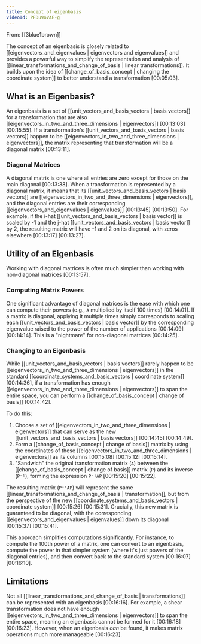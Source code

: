 ```yaml
---
title: Concept of eigenbasis
videoId: PFDu9oVAE-g
---
```


From: [[3blue1brown]] <br/> 

The concept of an eigenbasis is closely related to [[eigenvectors_and_eigenvalues | eigenvectors and eigenvalues]] and provides a powerful way to simplify the representation and analysis of [[linear_transformations_and_change_of_basis | linear transformations]]. It builds upon the idea of [[change_of_basis_concept | changing the coordinate system]] to better understand a transformation <a class="yt-timestamp" data-t="00:05:03">[00:05:03]</a>.

## What is an Eigenbasis?

An eigenbasis is a set of [[unit_vectors_and_basis_vectors | basis vectors]] for a transformation that are also [[eigenvectors_in_two_and_three_dimensions | eigenvectors]] <a class="yt-timestamp" data-t="00:13:03">[00:13:03]</a> <a class="yt-timestamp" data-t="00:15:55">[00:15:55]</a>. If a transformation's [[unit_vectors_and_basis_vectors | basis vectors]] happen to be [[eigenvectors_in_two_and_three_dimensions | eigenvectors]], the matrix representing that transformation will be a diagonal matrix <a class="yt-timestamp" data-t="00:13:11">[00:13:11]</a>.

### Diagonal Matrices
A diagonal matrix is one where all entries are zero except for those on the main diagonal <a class="yt-timestamp" data-t="00:13:38">[00:13:38]</a>. When a transformation is represented by a diagonal matrix, it means that its [[unit_vectors_and_basis_vectors | basis vectors]] are [[eigenvectors_in_two_and_three_dimensions | eigenvectors]], and the diagonal entries are their corresponding [[eigenvectors_and_eigenvalues | eigenvalues]] <a class="yt-timestamp" data-t="00:13:45">[00:13:45]</a> <a class="yt-timestamp" data-t="00:13:50">[00:13:50]</a>. For example, if the i-hat [[unit_vectors_and_basis_vectors | basis vector]] is scaled by -1 and the j-hat [[unit_vectors_and_basis_vectors | basis vector]] by 2, the resulting matrix will have -1 and 2 on its diagonal, with zeros elsewhere <a class="yt-timestamp" data-t="00:13:17">[00:13:17]</a> <a class="yt-timestamp" data-t="00:13:27">[00:13:27]</a>.

## Utility of an Eigenbasis

Working with diagonal matrices is often much simpler than working with non-diagonal matrices <a class="yt-timestamp" data-t="00:13:57">[00:13:57]</a>.

### Computing Matrix Powers
One significant advantage of diagonal matrices is the ease with which one can compute their powers (e.g., `A` multiplied by itself 100 times) <a class="yt-timestamp" data-t="00:14:01">[00:14:01]</a>. If a matrix is diagonal, applying it multiple times simply corresponds to scaling each [[unit_vectors_and_basis_vectors | basis vector]] by the corresponding eigenvalue raised to the power of the number of applications <a class="yt-timestamp" data-t="00:14:09">[00:14:09]</a> <a class="yt-timestamp" data-t="00:14:14">[00:14:14]</a>. This is a "nightmare" for non-diagonal matrices <a class="yt-timestamp" data-t="00:14:25">[00:14:25]</a>.

### Changing to an Eigenbasis
While [[unit_vectors_and_basis_vectors | basis vectors]] rarely happen to be [[eigenvectors_in_two_and_three_dimensions | eigenvectors]] in the standard [[coordinate_systems_and_basis_vectors | coordinate system]] <a class="yt-timestamp" data-t="00:14:36">[00:14:36]</a>, if a transformation has enough [[eigenvectors_in_two_and_three_dimensions | eigenvectors]] to span the entire space, you can perform a [[change_of_basis_concept | change of basis]] <a class="yt-timestamp" data-t="00:14:42">[00:14:42]</a>.

To do this:
1.  Choose a set of [[eigenvectors_in_two_and_three_dimensions | eigenvectors]] that can serve as the new [[unit_vectors_and_basis_vectors | basis vectors]] <a class="yt-timestamp" data-t="00:14:45">[00:14:45]</a> <a class="yt-timestamp" data-t="00:14:49">[00:14:49]</a>.
2.  Form a [[change_of_basis_concept | change of basis]] matrix by using the coordinates of these [[eigenvectors_in_two_and_three_dimensions | eigenvectors]] as its columns <a class="yt-timestamp" data-t="00:15:08">[00:15:08]</a> <a class="yt-timestamp" data-t="00:15:12">[00:15:12]</a> <a class="yt-timestamp" data-t="00:15:14">[00:15:14]</a>.
3.  "Sandwich" the original transformation matrix (`A`) between the [[change_of_basis_concept | change of basis]] matrix (`P`) and its inverse (`P⁻¹`), forming the expression `P⁻¹AP` <a class="yt-timestamp" data-t="00:15:20">[00:15:20]</a> <a class="yt-timestamp" data-t="00:15:22">[00:15:22]</a>.

The resulting matrix (`P⁻¹AP`) will represent the same [[linear_transformations_and_change_of_basis | transformation]], but from the perspective of the new [[coordinate_systems_and_basis_vectors | coordinate system]] <a class="yt-timestamp" data-t="00:15:26">[00:15:26]</a> <a class="yt-timestamp" data-t="00:15:31">[00:15:31]</a>. Crucially, this new matrix is guaranteed to be diagonal, with the corresponding [[eigenvectors_and_eigenvalues | eigenvalues]] down its diagonal <a class="yt-timestamp" data-t="00:15:37">[00:15:37]</a> <a class="yt-timestamp" data-t="00:15:41">[00:15:41]</a>.

This approach simplifies computations significantly. For instance, to compute the 100th power of a matrix, one can convert to an eigenbasis, compute the power in that simpler system (where it's just powers of the diagonal entries), and then convert back to the standard system <a class="yt-timestamp" data-t="00:16:07">[00:16:07]</a> <a class="yt-timestamp" data-t="00:16:10">[00:16:10]</a>.

## Limitations

Not all [[linear_transformations_and_change_of_basis | transformations]] can be represented with an eigenbasis <a class="yt-timestamp" data-t="00:16:16">[00:16:16]</a>. For example, a shear transformation does not have enough [[eigenvectors_in_two_and_three_dimensions | eigenvectors]] to span the entire space, meaning an eigenbasis cannot be formed for it <a class="yt-timestamp" data-t="00:16:18">[00:16:18]</a> <a class="yt-timestamp" data-t="00:16:23">[00:16:23]</a>. However, when an eigenbasis *can* be found, it makes matrix operations much more manageable <a class="yt-timestamp" data-t="00:16:23">[00:16:23]</a>.